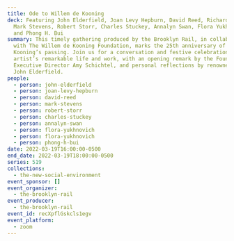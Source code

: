```yaml
---
title: Ode to Willem de Kooning
deck: Featuring John Elderfield, Joan Levy Hepburn, David Reed, Richard Shiff,
  Mark Stevens, Robert Storr, Charles Stuckey, Annalyn Swan, Flora Yukhnovich,
  and Phong H. Bui
summary: This timely gathering produced by the Brooklyn Rail, in collaboration
  with The Willem de Kooning Foundation, marks the 25th anniversary of de
  Kooning’s passing. Join us for a conversation and festive celebration of the
  artist’s remarkable life and work, with an opening remark by the Foundation’s
  Executive Director Amy Schichtel, and personal reflections by renowned curator
  John Elderfield.
people:
  - person: john-elderfield
  - person: joan-levy-hepburn
  - person: david-reed
  - person: mark-stevens
  - person: robert-storr
  - person: charles-stuckey
  - person: annalyn-swan
  - person: flora-yukhnovich
  - person: flora-yukhnovich
  - person: phong-h-bui
date: 2022-03-19T16:00:00-0500
end_date: 2022-03-19T18:00:00-0500
series: 519
collections:
  - the-new-social-environment
event_sponsor: []
event_organizer:
  - the-brooklyn-rail
event_producer:
  - the-brooklyn-rail
event_id: recXpflGskcls1egv
event_platform:
  - zoom
---
```

